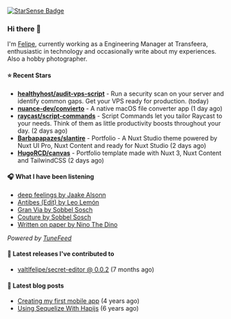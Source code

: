 <a href="https://starsense.app/developer-types" target="_blank"><img src="https://starsense.app/api/badge/?user=valtlfelipe" alt="StarSense Badge"></a>

### Hi there 👋

I'm [Felipe](https://felipevm.com), currently working as a Engineering Manager at Transfeera, enthusiastic in technology and occasionally write about my experiences. Also a hobby photographer.

#### ⭐ Recent Stars
- **[healthyhost/audit-vps-script](https://github.com/healthyhost/audit-vps-script)** - Run a security scan on your server and identify common gaps. Get your VPS ready for production. (today)
- **[nuance-dev/convierto](https://github.com/nuance-dev/convierto)** - A native macOS file converter app (1 day ago)
- **[raycast/script-commands](https://github.com/raycast/script-commands)** - Script Commands let you tailor Raycast to your needs. Think of them as little productivity boosts throughout your day. (2 days ago)
- **[Barbapapazes/slantire](https://github.com/Barbapapazes/slantire)** - Portfolio - A Nuxt Studio theme powered by Nuxt UI Pro, Nuxt Content and ready for Nuxt Studio (2 days ago)
- **[HugoRCD/canvas](https://github.com/HugoRCD/canvas)** - Portfolio template made with Nuxt 3, Nuxt Content and TailwindCSS (2 days ago)

#### 🎧 What I have been listening
- [deep feelings by Jaake Alsonn](https://open.spotify.com/track/4uaWcSrz1nadAGAMxBMBwv)
- [Antibes (Edit) by Leo Lemón](https://open.spotify.com/track/5hqXlyEW2t0pGCLwyv6VZP)
- [Gran Via by Sobbel Sosch](https://open.spotify.com/track/00Ed3O2Ru8G51Pli1tg0Ue)
- [Couture by Sobbel Sosch](https://open.spotify.com/track/3NgwLME9POEkZAQGrJSjE7)
- [Written on paper by Nino The Dino](https://open.spotify.com/track/4NCTkLOi0BD0ODmpvCVthj)

_Powered by [TuneFeed](https://tunefeed.app?ref=valtlfelipe-gh-profile)_ 

#### 🚀 Latest releases I've contributed to


- [valtlfelipe/secret-editor @ 0.0.2](https://github.com/valtlfelipe/secret-editor/releases/tag/0.0.2) (7 months ago)

#### 📄 Latest blog posts
- [Creating my first mobile app](https://felipevm.com/posts/creating-my-first-mobile-app/) (4 years ago)
- [Using Sequelize With Hapijs](https://felipevm.com/posts/using-sequelize-with-hapijs/) (6 years ago)
